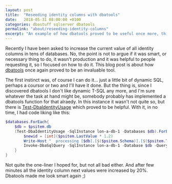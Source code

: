 ```yaml
---
layout: post
title:  "Reseeding identity columns with dbatools"
date:   2018-05-31 08:00:00 +0100
categories: dbastuff sqlserver dbatools
permalink: "about/reseeding-identity-columns"
excerpt: "An example of how dbatools proved to be useful once more, this time to quickly reseed all identity columns in many databases in just a few lines of code."
---
```


Recently I have been asked to increase the current value of all identity columns in tens of databases. No, the point is not to argue if it was smart, or necessary thing to do, it wasn't production and it was helpful to people requesting it, so I focused on how to do it. This blog post is about how [dbatools](https://dbatools.io) once again proved to be an invaluable tool.  

The first instinct was, of course I can do it... just a little bit of dynamic SQL, perhaps a coursor or two and I'll have it done. But the thing is, since I discovered dbatools I don't like dynamic T-SQL any more, and I'm sure whatever the task at hand might be, somebody probably has implemented a dbatools function for that alraedy. In this instance it wasn't not quite so, but there is [Test-DbaIdentityUsage](https://dbatools.io/functions/test-dbaidentityusage/)  which proved to be helpful. With it, in no time, I had code liking like this: 

```powershell
$databases.ForEach{
    $db = $psitem.db
    (Test-DbaIdentityUsage -SqlInstance lon-a-db-1 -Databases $db).ForEach{
        $newid = [int]($psitem.LastValue * 1.2)
        Write-Host "  processing [$db].[$($psitem.Schema)].[$($psitem.Table)] has max ID $($psitem.LastValue), setting it to $newid"
        Invoke-DbaSqlQuery -SqlInstance lon-a-db-1 -Database $db -Query "dbcc checkident ('[$($psitem.Schema)].[$($psitem.Table)]', reseed, $newid)"
    }
}
```

Not quite the one-liner I hoped for, but not all bad either. And after few minutes all the identity column next values were increased by 20%. Dbatools made me look smart again ;)